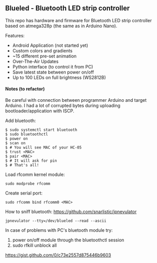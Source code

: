 ## Blueled - Bluetooth LED strip controller

This repo has hardware and firmware for Bluetooth LED strip controller based on
atmega328p (the same as in Arduino Nano).

Features:

* Android Application (not started yet)
* Custom colors and gradients
* ~15 different pre-set animation
* Over-The-Air Updates
* Python interface (to control it from PC)
* Save latest state between power on/off
* Up to 100 LEDs on full brightness (WS2812B)

#### Notes (to refactor)

Be careful with connection between programmer Arduino and target Arduino. I had
a lot of corrupted bytes during uploading bootloader/application with ISCP.

Add bluetooth:

    $ sudo systemctl start bluetooth
    $ sudo bluetoothctl
    $ power on
    $ scan on
    $ # You will see MAC of your HC-05
    $ trust <MAC>
    $ pair <MAC>
    $ # It will ask for pin
    $ # That's all!

Load rfcomm kernel module:

    sudo modprobe rfcomm 

Create serial port:

    sudo rfcomm bind rfcomm0 <MAC>

How to sniff bluetooth:
https://github.com/snarlistic/jpnevulator

    jpnevulator --tty=/dev/blueled --read --ascii

In case of problems with PC's bluetooth module try:

1. power on/off module through the bluetoothctl session
2. sudo rfkill unblock all

https://gist.github.com/0/c73e2557d875446b9603
